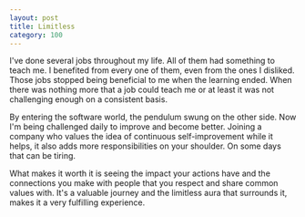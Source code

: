 ```yaml
---
layout: post
title: Limitless
category: 100
---
```

I've done several jobs throughout my life. All of them had something to teach me. I benefited from every one of them, even from the ones I disliked. Those jobs stopped being beneficial to me when the learning ended. When there was nothing more that a job could teach me or at least it was not challenging enough on a consistent basis.

By entering the software world, the pendulum swung on the other side. Now I'm being challenged daily to improve and become better. Joining a company who values the idea of continuous self-improvement while it helps, it also adds more responsibilities on your shoulder. On some days that can be tiring.

What makes it worth it is seeing the impact your actions have and the connections you make with people that you respect and share common values with. It's a valuable journey and the limitless aura that surrounds it, makes it a very fulfilling experience.

